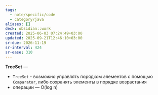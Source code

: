 ```yaml
---
tags:
  - note/specific/code
  - category/java
aliases: []
deck: obsidian::work
created: 2025-06-03 07:24:49+03:00
updated: 2025-09-21T12:46:10+03:00
sr-due: 2026-11-19
sr-interval: 424
sr-ease: 310
---
```


**TreeSet**
—
- `TreeSet` - возможно управлять порядком элементов с помощью `Comparator`, либо сохранять элементы в порядке возрастания
- операции — O(log n)
